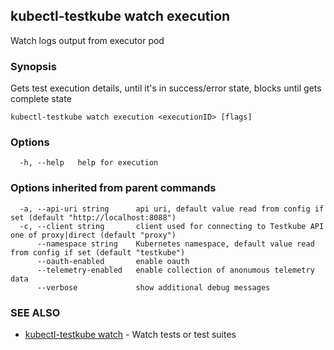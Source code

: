 ## kubectl-testkube watch execution

Watch logs output from executor pod

### Synopsis

Gets test execution details, until it's in success/error state, blocks until gets complete state

```
kubectl-testkube watch execution <executionID> [flags]
```

### Options

```
  -h, --help   help for execution
```

### Options inherited from parent commands

```
  -a, --api-uri string      api uri, default value read from config if set (default "http://localhost:8088")
  -c, --client string       client used for connecting to Testkube API one of proxy|direct (default "proxy")
      --namespace string    Kubernetes namespace, default value read from config if set (default "testkube")
      --oauth-enabled       enable oauth
      --telemetry-enabled   enable collection of anonumous telemetry data
      --verbose             show additional debug messages
```

### SEE ALSO

* [kubectl-testkube watch](kubectl-testkube_watch.md)	 - Watch tests or test suites

